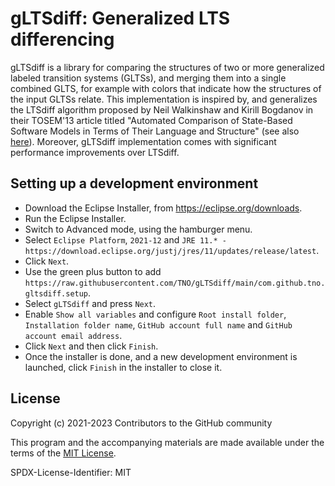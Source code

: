 # gLTSdiff: Generalized LTS differencing

gLTSdiff is a library for comparing the structures of two or more generalized labeled transition systems (GLTSs), and merging them into a single combined GLTS, for example with colors that indicate how the structures of the input GLTSs relate.
This implementation is inspired by, and generalizes the LTSdiff algorithm proposed by Neil Walkinshaw and Kirill Bogdanov in their TOSEM'13 article titled "Automated Comparison of State-Based Software Models in Terms of Their Language and Structure" (see also [here](https://doi.org/10.1145/2430545.2430549)).
Moreover, gLTSdiff implementation comes with significant performance improvements over LTSdiff.

## Setting up a development environment

* Download the Eclipse Installer, from https://eclipse.org/downloads.
* Run the Eclipse Installer.
* Switch to Advanced mode, using the hamburger menu.
* Select `Eclipse Platform`, `2021-12` and `JRE 11.* - https://download.eclipse.org/justj/jres/11/updates/release/latest`.
* Click `Next`.
* Use the green plus button to add `https://raw.githubusercontent.com/TNO/gLTSdiff/main/com.github.tno.gltsdiff.setup`.
* Select `gLTSdiff` and press `Next`.
* Enable `Show all variables` and configure `Root install folder`, `Installation folder name`, `GitHub account full name` and `GitHub account email address`.
* Click `Next` and then click `Finish`.
* Once the installer is done, and a new development environment is launched, click `Finish` in the installer to close it.

## License

Copyright (c) 2021-2023 Contributors to the GitHub community

This program and the accompanying materials are made available under the terms of the [MIT License](LICENSE.txt).

SPDX-License-Identifier: MIT
